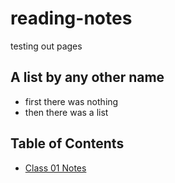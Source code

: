 # reading-notes
testing out pages

## A list by any other name
* first there was nothing
* then there was a list



## Table of Contents

* [Class 01 Notes](./class-01.md)
